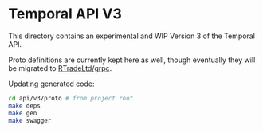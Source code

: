 # Temporal API V3

This directory contains an experimental and WIP Version 3 of the Temporal API.

Proto definitions are currently kept here as well, though eventually they will
be migrated to [RTradeLtd/grpc](https://github.com/RTradeLtd/grpc).

Updating generated code:

```sh
cd api/v3/proto # from project root
make deps
make gen
make swagger
```
